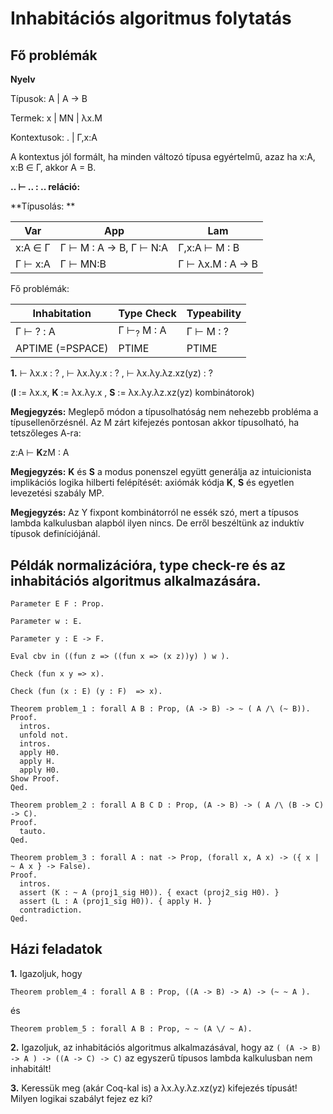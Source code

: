 # Inhabitációs algoritmus folytatás

## Fő problémák

**Nyelv**

Típusok: A | A → B

Termek:  x | MN | λx.M

Kontextusok: . | Γ,x:A

A kontextus jól formált, ha minden változó típusa egyértelmű, azaz ha x:A, x:B &isin; Γ, akkor A = B.

**.. ⊢ .. : .. reláció:**

**Típusolás: **

|Var | App  | Lam |
|---|---|---|
| x:A &isin; Γ | Γ ⊢ M : A → B,   Γ ⊢ N:A | Γ,x:A ⊢ M : B |
 Γ ⊢ x:A| Γ ⊢ MN:B |  Γ ⊢ λx.M : A → B|
 
 Fő problémák:
 
 | Inhabitation | Type Check  | Typeability |
|---|---|---|
| Γ ⊢ ? : A  | Γ ⊢<sub>?</sub> M : A | Γ ⊢ M : ? |
 APTIME (=PSPACE) | PTIME | PTIME |
 
 **1.**  ⊢ λx.x : ? , ⊢ λx.λy.x : ? , ⊢ λx.λy.λz.xz(yz) : ?
 
 (**I** := λx.x, **K** := λx.λy.x , **S** := λx.λy.λz.xz(yz) kombinátorok)
 
**Megjegyzés:** Meglepő módon a típusolhatóság nem nehezebb probléma a típusellenőrzésnél. Az M zárt kifejezés pontosan akkor típusolható, ha tetszőleges A-ra:
 
z:A ⊢ **K**zM : A

**Megjegyzés:** **K** és **S** a modus ponenszel együtt generálja az intuicionista implikációs logika hilberti felépítését: axiómák kódja **K**, **S** és egyetlen levezetési szabály MP.

**Megjegyzés:** Az Y fixpont kombinátorról ne essék szó, mert a típusos lambda kalkulusban alapból ilyen nincs. De erről beszéltünk az induktív típusok definíciójánál. 

## Példák normalizációra, type check-re és az inhabitációs algoritmus alkalmazására.

````coq
Parameter E F : Prop.

Parameter w : E.

Parameter y : E -> F.  

Eval cbv in ((fun z => ((fun x => (x z))y) ) w ).

Check (fun x y => x).

Check (fun (x : E) (y : F)  => x).

Theorem problem_1 : forall A B : Prop, (A -> B) -> ~ ( A /\ (~ B)).
Proof.
  intros.
  unfold not.
  intros.
  apply H0.
  apply H.
  apply H0.
Show Proof.
Qed.

Theorem problem_2 : forall A B C D : Prop, (A -> B) -> ( A /\ (B -> C) -> C).
Proof.
  tauto.
Qed.

Theorem problem_3 : forall A : nat -> Prop, (forall x, A x) -> ({ x | ~ A x } -> False).
Proof.
  intros.
  assert (K : ~ A (proj1_sig H0)). { exact (proj2_sig H0). }
  assert (L : A (proj1_sig H0)). { apply H. }
  contradiction.
Qed.
````

## Házi feladatok

**1.** Igazoljuk, hogy 

````coq
Theorem problem_4 : forall A B : Prop, ((A -> B) -> A) -> (~ ~ A ).
````

és 

````coq
Theorem problem_5 : forall A B : Prop, ~ ~ (A \/ ~ A).
````

**2.** Igazoljuk, az inhabitációs algoritmus alkalmazásával, hogy az ````( (A -> B) -> A ) -> ((A -> C) -> C)```` az egyszerű típusos lambda kalkulusban nem inhabitált!

**3.** Keressük meg (akár Coq-kal is) a λx.λy.λz.xz(yz) kifejezés típusát! Milyen logikai szabályt fejez ez ki?

 

<!--
**Tételke.** Ha M kifejezés, amelyben minden változószereplésben különböző változó áll, akkor van Γ és A, hogy Γ ⊢ M : A.

_Bizonyítás._ Strukturális indukcióval. 

_1._ Ha M = x, akkor minden A típussal x : A ⊢ x : A.
 -->




